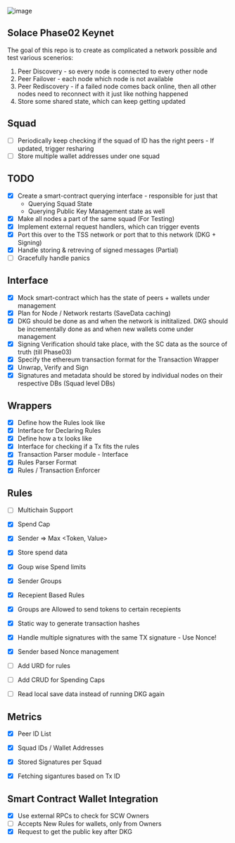 ![image](https://github.com/solace-labs/keynet/assets/103751566/f71e2064-d78b-42df-affe-65f7f1081294)

## Solace Phase02 Keynet

The goal of this repo is to create as complicated a network possible and test various scenerios:

1. Peer Discovery - so every node is connected to every other node
2. Peer Failover - each node which node is not available
3. Peer Rediscovery - if a failed node comes back online, then all other nodes need to reconnect with it just like nothing happened
4. Store some shared state, which can keep getting updated

## Squad

- [ ] Periodically keep checking if the squad of ID has the right peers - If updated, trigger resharing
- [ ] Store multiple wallet addresses under one squad

## TODO

- [x] Create a smart-contract querying interface - responsible for just that
  - Querying Squad State
  - Querying Public Key Management state as well
- [x] Make all nodes a part of the same squad (For Testing)
- [x] Implement external request handlers, which can trigger events
- [x] Port this over to the TSS network or port that to this network (DKG + Signing)
- [x] Handle storing & retreving of signed messages (Partial)
- [ ] Gracefully handle panics

## Interface

- [x] Mock smart-contract which has the state of peers + wallets under management
- [x] Plan for Node / Network restarts (SaveData caching)
- [x] DKG should be done as and when the network is inititalized. DKG should be incrementally done as and when new wallets come under management
- [x] Signing Verification should take place, with the SC data as the source of truth (till Phase03)
- [x] Specify the ethereum transaction format for the Transaction Wrapper
- [x] Unwrap, Verify and Sign
- [x] Signatures and metadata should be stored by individual nodes on their respective DBs (Squad level DBs)

## Wrappers

- [x] Define how the Rules look like
- [x] Interface for Declaring Rules
- [x] Define how a tx looks like
- [x] Interface for checking if a Tx fits the rules
- [x] Transaction Parser module - Interface
- [x] Rules Parser Format
- [x] Rules / Transaction Enforcer

## Rules

- [ ] Multichain Support

- [x] Spend Cap
- [x] Sender => Max <Token, Value>
- [x] Store spend data
- [x] Goup wise Spend limits

- [x] Sender Groups

- [x] Recepient Based Rules
- [x] Groups are Allowed to send tokens to certain recepients

- [x] Static way to generate transaction hashes
- [x] Handle multiple signatures with the same TX signature - Use Nonce!
- [x] Sender based Nonce management

- [ ] Add URD for rules
- [ ] Add CRUD for Spending Caps

- [ ] Read local save data instead of running DKG again

## Metrics

- [x] Peer ID List
- [x] Squad IDs / Wallet Addresses
- [x] Stored Signatures per Squad

- [x] Fetching sigantures based on Tx ID

## Smart Contract Wallet Integration

- [x] Use external RPCs to check for SCW Owners
- [ ] Accepts New Rules for wallets, only from Owners
- [x] Request to get the public key after DKG
